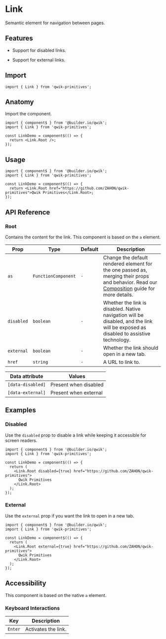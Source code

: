 # Link

Semantic element for navigation between pages.

## Features

- Support for disabled links.

- Support for external links.

## Import

```tsx
import { Link } from 'qwik-primitives';
```

## Anatomy

Import the component.

```tsx
import { component$ } from '@builder.io/qwik';
import { Link } from 'qwik-primitives';

const LinkDemo = component$(() => {
  return <Link.Root />;
});
```

## Usage

```tsx
import { component$ } from '@builder.io/qwik';
import { Link } from 'qwik-primitives';

const LinkDemo = component$(() => {
  return <Link.Root href="https://github.com/ZAHON/qwik-primitives">Qwik Primitives</Link.Root>;
});
```

## API Reference

### Root

Contains the content for the link. This component is based on the `a` element.

| Prop       | Type                | Default | Description                                                                                                                                                                                                                             |
| ---------- | ------------------- | ------- | --------------------------------------------------------------------------------------------------------------------------------------------------------------------------------------------------------------------------------------- |
| `as`       | `FunctionComponent` | `-`     | Change the default rendered element for the one passed as, merging their props and behavior. Read our [Composition](https://github.com/ZAHON/qwik-primitives/blob/main/packages/primitives/docs/composition.md) guide for more details. |
| `disabled` | `boolean`           | `-`     | Whether the link is disabled. Native navigation will be disabled, and the link will be exposed as disabled to assistive technology.                                                                                                     |
| `external` | `boolean`           | `-`     | Whether the link should open in a new tab.                                                                                                                                                                                              |
| `href`     | `string`            | `-`     | A URL to link to.                                                                                                                                                                                                                       |

| Data attribute    | Values                |
| ----------------- | --------------------- |
| `[data-disabled]` | Present when disabled |
| `[data-external]` | Present when external |

## Examples

### Disabled

Use the `disabled` prop to disable a link while keeping it accessible for screen readers.

```tsx
import { component$ } from '@builder.io/qwik';
import { Link } from 'qwik-primitives';

const LinkDemo = component$(() => {
  return (
    <Link.Root disabled={true} href="https://github.com/ZAHON/qwik-primitives">
      Qwik Primitives
    </Link.Root>
  );
});
```

### External

Use the `external` prop if you want the link to open in a new tab.

```tsx
import { component$ } from '@builder.io/qwik';
import { Link } from 'qwik-primitives';

const LinkDemo = component$(() => {
  return (
    <Link.Root external={true} href="https://github.com/ZAHON/qwik-primitives">
      Qwik Primitives
    </Link.Root>
  );
});
```

## Accessibility

This component is based on the native `a` element.

### Keyboard Interactions

<!-- prettier-ignore -->
| Key     | Description                   |
| --- | --- |
| `Enter` | Activates the link. |
